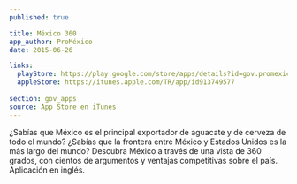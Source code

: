 ```yaml
---
published: true

title: México 360
app_author: ProMéxico
date: 2015-06-26

links:
  playStore: https://play.google.com/store/apps/details?id=gov.promexico.mexico360
  appleStore: https://itunes.apple.com/TR/app/id913749577
  
section: gov_apps
source: App Store en iTunes 
---
```

¿Sabías que México es el principal exportador de aguacate y de cerveza de todo el mundo? ¿Sabías que la frontera entre México y Estados Unidos es la más largo del mundo? Descubra México a través de una vista de 360 grados, con cientos de argumentos y ventajas competitivas sobre el país. Aplicación en inglés. 
